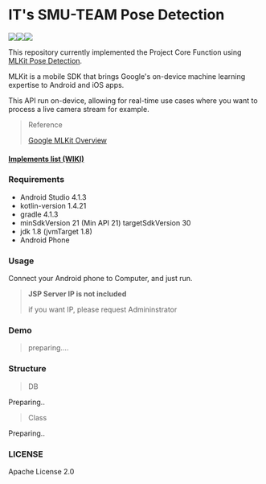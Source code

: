 # IT's SMU-TEAM Pose Detection

<img src="https://img.shields.io/badge/minSdk-21-green"><img src="https://img.shields.io/badge/jdk-1.8-red"><img src="https://img.shields.io/badge/Android-4.1.3-yellow">

This repository currently implemented the Project Core Function using [MLKit Pose Detection](https://developers.google.com/ml-kit/vision/pose-detection).

MLKit is a mobile SDK that brings Google's on-device machine learning expertise to Android and iOS apps.

This API run on-device, allowing for real-time use cases where you want to process a live camera stream for example.

> Reference
>
> [Google MLKit Overview](https://developers.google.com/ml-kit/guides)



#### [Implements list  (WIKI)](https://github.com/ITs-smu-Team/its-core-android/wiki)



### Requirements

* Android Studio 4.1.3
* kotlin-version 1.4.21
* gradle 4.1.3
* minSdkVersion 21 (Min API 21)
  targetSdkVersion 30 
* jdk 1.8 (jvmTarget 1.8)
* Android Phone



### Usage

Connect your Android phone to Computer, and just run.

> **JSP Server IP is not included**
>
> if you want IP, please request Admininstrator

### Demo

> preparing....



### Structure

> DB

Preparing..



> Class

Preparing..

### LICENSE

Apache License 2.0







